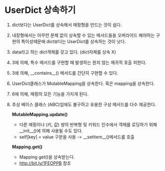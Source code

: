 # UserDict 상속하기

1. dict보다는 UserDict를 상속해서 매핑형을 만드는 것이 쉽다.
2. 내장형에서는 아무런 문제 없이 상속할 수 있는 메서드들을 오버라이드 해야하는 구현의 특이성때문에 dict보다는 UserDict를 상속하는 것이 낫다.
3. data라고 하는 dict객체를 갖고 있다. (dict자체를 상속 X)
4. 3에 의해, 특수 메서드를 구현할 때 발생하는 원치 않는 재귀적 호출 피한다.
5. 3에 의해, \_\_contains\_\_() 메서드를 간단히 구현할 수 있다.
6. UserDict클래스가 MutableMapping을 상속한다. 혹은 mapping을 상속한다.
7. 6에 의해, 매핑의 모든 기능을 가지게 된다.
8. 추상 베이스 클래스 (ABC)임에도 불구하고 유용한 구상 메서드를 다수 제공한다.

	**MutableMapping.update()**
	* 다른 매핑이나 (키, 값) 쌍의 반복형 및 키워드 인수에서 객체를 로딩하기 위해
		\_\_init\_\_()에 의해 사용될 수도 있다.
	* self[key] = value 구문을 사용 -> \_\_setitem\_\_()메서드를 호출

	**Mapping.get()**
	* Mapping get()을 상속받는다.
	* <http://bit.ly/1FEOPPB> 참조
	